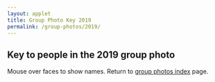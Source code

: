 ```yaml
---
layout: applet
title: Group Photo Key 2019
permalink: /group-photos/2019/
---
```

## Key to people in the 2019 group photo

Mouse over faces to show names. Return to [group photos index](/group-photos/) page.

<div id="arbitrary"></div>
<script type="text/javascript">
    // written by Paul O. Lewis 10-Aug-2019

    // Usage:
    
    // 1. Set image_file_path
    var image_file_path = "https://molevol.mbl.edu/images/f/f9/Group-photo-2019-cropped.png"
    
    // 2. Uncomment namedata object below and comment out later redefinition of namedata
    /*var namedata = [                                                                // Slack names
        {"id":0,  "hide":false, "first":"Sandra", "last":"Almanza"},
        {"id":1,  "hide":false, "first":"Thais", "last":"Almeida"},
        {"id":2,  "hide":false, "first":"Lucia", "last":"Alvares"},
        {"id":3,  "hide":true, "first":"Silvia", "last":"Andrade Justi"},           // Silvinhajusti (YES)
        {"id":4,  "hide":false, "first":"Babak", "last":"Babakinejad"},
        {"id":5,  "hide":false, "first":"Stephen", "last":"Baca"},
        {"id":6,  "hide":false, "first":"Marlise", "last":"Bartholomei-Santos"},
        {"id":7,  "hide":false, "first":"Robert", "last":"Boria"},
        {"id":8,  "hide":false, "first":"Lisa", "last":"Byrne"},
        {"id":9,  "hide":false, "first":"Feng", "last":"Cai"},
        {"id":10, "hide":false, "first":"Daniel", "last":"Castaneda Mogollon"},
        {"id":11, "hide":false, "first":"Susette Sami", "last":"Castaneda Rico"},
        {"id":12, "hide":false, "first":"Daniel", "last":"Cowan-Turner"},
        {"id":13, "hide":false, "first":"Damian", "last":"Dudka"},
        {"id":14, "hide":true, "first":"Elisabeth", "last":"Forrestel"},            // ejforrestel
        {"id":15, "hide":false, "first":"Eva", "last":"Fortea"},
        {"id":16, "hide":false, "first":"Leandro", "last":"Giacomin"},
        {"id":17, "hide":false, "first":"Connie", "last":"Gibas"},
        {"id":18, "hide":true, "first":"Karn", "last":"Imwattana"},                 // Karn Imwattana (YES)
        {"id":19, "hide":false, "first":"Fernanda", "last":"Iruegas Bocardo"},
        {"id":20, "hide":false, "first":"Conrad", "last":"Izydorczyk"},
        {"id":21, "hide":false, "first":"Gregory", "last":"Jongsma"},
        {"id":22, "hide":false, "first":"Veda", "last":"Khadka"},
        {"id":23, "hide":false, "first":"Tara", "last":"Khodaei"},     // was "first":"Marzieh", "last":"Khodaei Gheshlagh"
        {"id":24, "hide":false, "first":"Kip", "last":"Lacy"},
        {"id":25, "hide":false, "first":"Emma", "last":"Larkin-Gero"},
        {"id":26, "hide":true, "first":"Alexander", "last":"Lewanski"},             // Alewansk
        {"id":27, "hide":false, "first":"Duckhyun", "last":"Lhee"},
        {"id":28, "hide":false, "first":"Jenna", "last":"Lin"},
        {"id":29, "hide":false, "first":"Paulo", "last":"Manrique Valverde"},
        {"id":30, "hide":false, "first":"Evan", "last":"Mee"},
        {"id":31, "hide":false, "first":"Spencer", "last":"Monckton"},
        {"id":32, "hide":false, "first":"Sarah", "last":"Nadeau"},
        {"id":33, "hide":false, "first":"Nicole", "last":"Nakata"},
        {"id":34, "hide":false, "first":"Joanne", "last":"Odden"},
        {"id":35, "hide":false, "first":"Ekaterina", "last":"Osipova"},
        {"id":36, "hide":false, "first":"Elisa", "last":"Paiva"},
        {"id":37, "hide":false, "first":"Andressa", "last":"Paladini"},
        {"id":38, "hide":false, "first":"Cooper", "last":"Park"},
        {"id":39, "hide":true, "first":"Chris", "last":"Parsons"},                  // Chris Parsons
        {"id":40, "hide":false, "first":"Swellan", "last":"Pinto"},
        {"id":41, "hide":false, "first":"Jackie", "last":"Purdue"},
        {"id":42, "hide":false, "first":"Anthony", "last":"Rivera Barreto"},
        {"id":43, "hide":false,  "first":"Marjan", "last":"Sadeghi"},
        {"id":44, "hide":false, "first":"Omid", "last":"Saleh Ziabari"},
        {"id":45, "hide":true, "first":"jkMichelle", "last":"Shero"},               // Michelle Shero
        {"id":46, "hide":false, "first":"Kum", "last":"Shim"},
        {"id":47, "hide":false, "first":"Bikash", "last":"Shrestha"},
        {"id":48, "hide":false, "first":"Erik", "last":"Tamre"},
        {"id":49, "hide":false, "first":"Shreya", "last":"Vichare"},
        {"id":50, "hide":false, "first":"Quimi", "last":"Vidaurre Montoya"},
        {"id":51, "hide":false, "first":"Brian", "last":"Waldron"},
        {"id":52, "hide":false, "first":"Nathanael", "last":"Walker-Hale"},
        {"id":53, "hide":true, "first":"Emily", "last":"Watts"},                    // Emily Watts (YES)
        {"id":54, "hide":false, "first":"Alaina", "last":"Weinheimer"},
        {"id":55, "hide":false, "first":"Jonathan", "last":"Wells"},
        {"id":56, "hide":false, "first":"Eranga", "last":"Wettewa"},
        {"id":57, "hide":false, "first":"Nayantara", "last":"Wijayanandana"},
        {"id":58, "hide":false, "first":"Kuangyi", "last":"Xu"},
        {"id":59, "hide":false, "first":"Ying", "last":"Yan"},
        {"id":60, "hide":false, "first":"Peter", "last":"Beerli"},
        {"id":61, "hide":false, "first":"Joe", "last":"Bielawski"},
        {"id":62, "hide":true, "first":"Belinda", "last":"Chang"},                  //  (YES)
        {"id":63, "hide":true, "first":"Scott", "last":"Edwards"},                  // Scott Edwards
        {"id":64, "hide":false,  "first":"Laura", "last":"Eme"},
        {"id":65, "hide":false, "first":"Tracy", "last":"Heath"},
        {"id":66, "hide":false, "first":"Mark", "last":"Holder"},
        {"id":67, "hide":true, "first":"John", "last":"Huelsenbeck"},               // John Huelsenbeck
        {"id":68, "hide":true, "first":"Emilia", "last":"Huerta-Sanchez"},          // Emilia (YES)
        {"id":69, "hide":true, "first":"Lacey", "last":"Knowles"},                  // Lacey Knowles
        {"id":70, "hide":false, "first":"Laura", "last":"Kubatko"},
        {"id":71, "hide":false, "first":"Michael", "last":"Landis"},
        {"id":72, "hide":false, "first":"Paul", "last":"Lewis"},
        {"id":73, "hide":false, "first":"Emily Jane", "last":"McTavish"},
        {"id":74, "hide":true, "first":"Minh", "last":"Bui"},                       // not here
        {"id":75, "hide":true, "first":"Claudia", "last":"Solis-Lemus"},            // Claudia Solis-Lemus (YES)
        {"id":76, "hide":false, "first":"David", "last":"Swofford"},
        {"id":77, "hide":false, "first":"Anne", "last":"Yoder"},
        {"id":78, "hide":false, "first":"Deise", "last":"Gonçalves"},
        {"id":79, "hide":false, "first":"Walker", "last":"Pett"},
        {"id":80, "hide":false, "first":"Áki", "last":"Jarl Láruson"},
        {"id":81, "hide":false, "first":"George", "last":"Tiley"},
        {"id":82, "hide":false, "first":"Marlene", "last":"Abouassii"}
    ];*/
    
    // 3. Set production=false, editable=true, showing_labels=true, and allow_toggle=true
    var production     = true;
    var editable       = false;
    var showing_labels = true;
    var allow_toggle   = false;
    
    // 4. Position labels over faces
    
    // 5. Press the 's' key to save label coordinates to the console
    
    // 6. Copy the label coordinates below to define namedata and comment out previous definition of namedata above
    var namedata = [{"id":0, "first":"Sandra", "last":"Almanza", "hide":false, "cx":823.75, "cy":223.75},{"id":1, "first":"Thais", "last":"Almeida", "hide":false, "cx":291.25, "cy":293.75},{"id":2, "first":"Lucia", "last":"Alvares", "hide":false, "cx":680, "cy":203.75},{"id":3, "first":"Silvia", "last":"Andrade Justi", "hide":true, "cx":845, "cy":401.25},{"id":4, "first":"Babak", "last":"Babakinejad", "hide":false, "cx":323.75, "cy":155},{"id":5, "first":"Stephen", "last":"Baca", "hide":false, "cx":487.5, "cy":153.75},{"id":6, "first":"Marlise", "last":"Bartholomei-Santos", "hide":false, "cx":757.5, "cy":208.75},{"id":7, "first":"Robert", "last":"Boria", "hide":false, "cx":286.25, "cy":223.75},{"id":8, "first":"Lisa", "last":"Byrne", "hide":false, "cx":613.75, "cy":190},{"id":9, "first":"Feng", "last":"Cai", "hide":false, "cx":380, "cy":148.75},{"id":10, "first":"Daniel", "last":"Castaneda Mogollon", "hide":false, "cx":735, "cy":223.75},{"id":11, "first":"Susette Sami", "last":"Castaneda Rico", "hide":false, "cx":437.5, "cy":232.5},{"id":12, "first":"Daniel", "last":"Cowan-Turner", "hide":false, "cx":871.25, "cy":205},{"id":13, "first":"Damian", "last":"Dudka", "hide":false, "cx":267.5, "cy":162.5},{"id":14, "first":"Elisabeth", "last":"Forrestel", "hide":true, "cx":235, "cy":462.5},{"id":15, "first":"Eva", "last":"Fortea", "hide":false, "cx":855, "cy":317.5},{"id":16, "first":"Leandro", "last":"Giacomin", "hide":false, "cx":225, "cy":205},{"id":17, "first":"Connie", "last":"Gibas", "hide":false, "cx":585, "cy":248.75},{"id":18, "first":"Karn", "last":"Imwattana", "hide":true, "cx":537.5, "cy":465},{"id":19, "first":"Fernanda", "last":"Iruegas Bocardo", "hide":false, "cx":491.25, "cy":232.5},{"id":20, "first":"Conrad", "last":"Izydorczyk", "hide":false, "cx":778.75, "cy":220},{"id":21, "first":"Gregory", "last":"Jongsma", "hide":false, "cx":63.75, "cy":163.75},{"id":22, "first":"Veda", "last":"Khadka", "hide":false, "cx":460, "cy":213.75},{"id":23, "first":"Tara", "last":"Khodaei", "hide":false, "cx":330, "cy":241.25},{"id":24, "first":"Kip", "last":"Lacy", "hide":false, "cx":123.75, "cy":161.25},{"id":25, "first":"Emma", "last":"Larkin-Gero", "hide":false, "cx":928.75, "cy":232.5},{"id":26, "first":"Alexander", "last":"Lewanski", "hide":true, "cx":613.75, "cy":466.25},{"id":27, "first":"Duckhyun", "last":"Lhee", "hide":false, "cx":831.25, "cy":183.75},{"id":28, "first":"Jenna", "last":"Lin", "hide":false, "cx":402.5, "cy":226.25},{"id":29, "first":"Paulo", "last":"Manrique Valverde", "hide":false, "cx":892.5, "cy":196.25},{"id":30, "first":"Evan", "last":"Mee", "hide":false, "cx":588.75, "cy":187.5},{"id":31, "first":"Spencer", "last":"Monckton", "hide":false, "cx":637.5, "cy":201.25},{"id":32, "first":"Sarah", "last":"Nadeau", "hide":false, "cx":586.25, "cy":221.25},{"id":33, "first":"Nicole", "last":"Nakata", "hide":false, "cx":640, "cy":306.25},{"id":34, "first":"Joanne", "last":"Odden", "hide":false, "cx":751.25, "cy":301.25},{"id":35, "first":"Ekaterina", "last":"Osipova", "hide":false, "cx":705, "cy":220},{"id":36, "first":"Elisa", "last":"Paiva", "hide":false, "cx":326.25, "cy":217.5},{"id":37, "first":"Andressa", "last":"Paladini", "hide":false, "cx":622.5, "cy":223.75},{"id":38, "first":"Cooper", "last":"Park", "hide":false, "cx":463.75, "cy":191.25},{"id":39, "first":"Chris", "last":"Parsons", "hide":true, "cx":475, "cy":466.25},{"id":40, "first":"Swellan", "last":"Pinto", "hide":false, "cx":675, "cy":222.5},{"id":41, "first":"Jackie", "last":"Purdue", "hide":false, "cx":531.25, "cy":208.75},{"id":42, "first":"Anthony", "last":"Rivera Barreto", "hide":false, "cx":845, "cy":207.5},{"id":43, "first":"Marjan", "last":"Sadeghi", "hide":false, "cx":305, "cy":220},{"id":44, "first":"Omid", "last":"Saleh Ziabari", "hide":false, "cx":195, "cy":151.25},{"id":45, "first":"jkMichelle", "last":"Shero", "hide":true, "cx":153.75, "cy":465},{"id":46, "first":"Kum", "last":"Shim", "hide":false, "cx":700, "cy":327.5},{"id":47, "first":"Bikash", "last":"Shrestha", "hide":false, "cx":911.25, "cy":208.75},{"id":48, "first":"Erik", "last":"Tamre", "hide":false, "cx":561.25, "cy":201.25},{"id":49, "first":"Shreya", "last":"Vichare", "hide":false, "cx":368.75, "cy":227.5},{"id":50, "first":"Quimi", "last":"Vidaurre Montoya", "hide":false, "cx":946.25, "cy":208.75},{"id":51, "first":"Brian", "last":"Waldron", "hide":false, "cx":320, "cy":201.25},{"id":52, "first":"Nathanael", "last":"Walker-Hale", "hide":false, "cx":493.75, "cy":198.75},{"id":53, "first":"Emily", "last":"Watts", "hide":true, "cx":62.5, "cy":465},{"id":54, "first":"Alaina", "last":"Weinheimer", "hide":false, "cx":787.5, "cy":303.75},{"id":55, "first":"Jonathan", "last":"Wells", "hide":false, "cx":388.75, "cy":192.5},{"id":56, "first":"Eranga", "last":"Wettewa", "hide":false, "cx":915, "cy":300},{"id":57, "first":"Nayantara", "last":"Wijayanandana", "hide":false, "cx":880, "cy":232.5},{"id":58, "first":"Kuangyi", "last":"Xu", "hide":false, "cx":667.5, "cy":188.75},{"id":59, "first":"Ying", "last":"Yan", "hide":false, "cx":261.25, "cy":211.25},{"id":60, "first":"Peter", "last":"Beerli", "hide":false, "cx":810, "cy":206.25},{"id":61, "first":"Joe", "last":"Bielawski", "hide":false, "cx":198.75, "cy":217.5},{"id":62, "first":"Belinda", "last":"Chang", "hide":true, "cx":806.25, "cy":382.5},{"id":63, "first":"Scott", "last":"Edwards", "hide":true, "cx":941.25, "cy":385},{"id":64, "first":"Laura", "last":"Eme", "hide":false, "cx":252.5, "cy":235},{"id":65, "first":"Tracy", "last":"Heath", "hide":false, "cx":546.25, "cy":227.5},{"id":66, "first":"Mark", "last":"Holder", "hide":false, "cx":496.25, "cy":295},{"id":67, "first":"John", "last":"Huelsenbeck", "hide":true, "cx":912.5, "cy":461.25},{"id":68, "first":"Emilia", "last":"Huerta-Sanchez", "hide":true, "cx":836.25, "cy":495},{"id":69, "first":"Lacey", "last":"Knowles", "hide":true, "cx":933.75, "cy":431.25},{"id":70, "first":"Laura", "last":"Kubatko", "hide":false, "cx":653.75, "cy":202.5},{"id":71, "first":"Michael", "last":"Landis", "hide":false, "cx":746.25, "cy":187.5},{"id":72, "first":"Paul", "last":"Lewis", "hide":false, "cx":405, "cy":295},{"id":73, "first":"Emily Jane", "last":"McTavish", "hide":false, "cx":773.75, "cy":190},{"id":74, "first":"Minh", "last":"Bui", "hide":true, "cx":825, "cy":448.75},{"id":75, "first":"Claudia", "last":"Solis-Lemus", "hide":true, "cx":942.5, "cy":480},{"id":76, "first":"David", "last":"Swofford", "hide":false, "cx":525, "cy":151.25},{"id":77, "first":"Anne", "last":"Yoder", "hide":false, "cx":440, "cy":163.75},{"id":78, "first":"Deise", "last":"Gonçalves", "hide":false, "cx":335, "cy":300},{"id":79, "first":"Walker", "last":"Pett", "hide":false, "cx":718.75, "cy":192.5},{"id":80, "first":"Áki", "last":"Jarl Láruson", "hide":false, "cx":361.25, "cy":196.25},{"id":81, "first":"George", "last":"Tiley", "hide":false, "cx":412.5, "cy":192.5},{"id":82, "first":"Marlene", "last":"Abouassii", "hide":false, "cx":677.5, "cy":248.75}];
    
    // 7. Set production=true, editable=false, and allow_toggle=false
    
    // 8. Copy this file to server that can serve javascript

    // width and height of svg
    var w = 1000;
    var h = 500;
    
    var wscaler = 1.0;   // only change this if you change w to rescale all target coordinates
    var hscaler = 1.0;   // only change this if you change h to rescale all target coordinates

    var label_spacer = 15;
    var labelsize = 14;
    var targetradius = 10;
    var targethiddencolor  = d3.rgb(255,255,255, editable ? 0.3 : 0.0);
    var targetvisiblecolor = d3.rgb(255,255,255, 0.3)
                
    function defaultCoordinates() {
        let id = 0;
        for (let row = 0; row < 100; row++) {
            for (let col = 0; col < 10; col++) {
                let cx = 25 + 8*col*targetradius;
                let cy = 50;
                namedata[id].cx = cx;
                namedata[id].cy = cy;
                id++;
                if (id == namedata.length)
                    break
            }
            if (id == namedata.length)
                break
        }
    }
    if (wscaler != 1.0) {
        for (let i = 0; i < namedata.length; i++) {
            namedata[i].cx *= wscaler;
        }
    }
    if (hscaler != 1.0) {
        for (let i = 0; i < namedata.length; i++) {
            namedata[i].cy *= hscaler;
        }
    }
    //defaultCoordinates();
    
    // Select DIV element already created (see above) to hold SVG
    var plot_div = d3.select("div#arbitrary");

    // Create SVG element
    var plot_svg = plot_div.append("svg")
        .attr("width", w)
        .attr("height", h);
    
    function saveCoordinates() {
        console.log("Note: wscaler and hscaler should both be set to 1.0 if these data are used");
        var s = "var namedata = [";
        for (let i = 0; i < namedata.length; i++) {
            s += "{" + "\"id\":" + namedata[i].id + ", \"first\":\"" + namedata[i].first + "\", \"last\":\"" + namedata[i].last + "\", \"hide\":" + namedata[i].hide + ", \"cx\":" + namedata[i].cx + ", \"cy\":" + namedata[i].cy + "}";
            if (i < namedata.length - 1)
                s += ",";
        }
        s += "];";
        console.log(s);
    }
    
    function toggleLabels() {
        if (!allow_toggle)
            return; 
        if (showing_labels) {
            //console.log("turning off labels");
            d3.selectAll("text.label").style("visibility", "hidden");
            d3.selectAll("circle.target").style("visibility", "hidden");
            showing_labels = false;
        }
        else {
            //console.log("turning on labels");
            d3.selectAll("text.label").style("visibility", function(d) {return d.hide ? "hidden" : "visible";});
            d3.selectAll("circle.target").style("visibility", function(d) {return d.hide ? "hidden" : "visible";});
            showing_labels = true;
        }
    }
    
    // Create drag behavior
    var drag = d3.drag()
        .on("start", function(d) {
            d3.event.sourceEvent.stopPropagation();
            d3.select(this).classed("dragging", true);
        })
        .on("drag", function(d) {
            var cx = d3.event.x;
            var cy = d3.event.y;
            var id = parseInt(d3.select(this).attr("id"));
            namedata[id].cx = cx;
            namedata[id].cy = cy;
            d3.select(this).attr("cx", cx).attr("cy", cy);
            d3.select("text#person"+id).attr("x", cx).attr("y", cy - label_spacer);
        })
        .on("end", function(d) {
            var cx = d3.event.x;
            var cy = d3.event.y;
            var id = parseInt(d3.select(this).attr("id"));
            namedata[id].cx = cx;
            namedata[id].cy = cy;
            d3.select(this).attr("cx", cx).attr("cy", cy);
            d3.select("text#person"+id).attr("x", cx).attr("y", cy - label_spacer);
        });
        
    // Listen and react to keystrokes
    function keyDown() {
        //console.log("key was pressed: " + d3.event.keyCode);
        if (d3.event.keyCode == 83) {
            // 83 is the "s" key
            saveCoordinates();
        } 
        else if (d3.event.keyCode == 84) {
            // 84 is the "t" key
            toggleLabels();
        }
    }
    d3.select("body")
        .on("keydown", keyDown);

    plot_svg.append("image")
        .attr("xlink:href", function(d) {return image_file_path;})
        .attr("x", 0)
        .attr("y", 0)
        .attr("width", w)
        .attr("height", h);
        
    // Create rect outlining entire area of SVG
    plot_svg.append("rect")
        .attr("x", 0)
        .attr("y", 0)
        .attr("width", w)
        .attr("height", h)
        .attr("fill", "none")
        .attr("stroke", "orange")
        .attr("stroke-width", 15)
        .style("visibility", "hidden");
        
    var targets = plot_svg.selectAll("circle.target")
        .data(namedata)
        .enter()
        .append("circle")
        .attr("id", function(d) {return d.id;})
        .attr("class", "target")
        .attr("cx", function(d) {return d.cx;})
        .attr("cy", function(d) {return d.cy;})
        .attr("r", targetradius)
        .attr("fill", production ? targethiddencolor : targetvisiblecolor)
        .attr("stroke", "none")
        //.style("visibility", function(d) {console.log(namedata[d.id].last + (d.hide ? " (hidden)" : " (shown)")); return d.hide ? "hidden" : "visible";})
        .style("visibility", function(d) {return d.hide ? "hidden" : "visible";})
        .on("mouseover", handleMouseOver)
        .on("mouseout", handleMouseOut);
        
    if (editable)                
        plot_svg.selectAll("circle.target").call(drag);
        
    var labels = plot_svg.selectAll("text.label")
        .data(namedata)
        .enter()
        .append("text")
        .attr("id", function(d,i) {return "person" + d.id;})
        .attr("class", "label")
        .attr("x", function(d,i) {return namedata[i].cx;})
        .attr("y", function(d,i) {return namedata[i].cy - label_spacer;})
        .attr("fill", "white")
        .style("text-anchor", "middle")
        .style("pointer-events", "none")   // don't intercept drag events
        .attr("font-family", "Verdana")
        .attr("font-size", labelsize)
        .style("visibility", function(d) {return (production || d.hide) ? "hidden" : "visible";})
        .text(function(d) {return d.first + " " + d.last;});

    function handleMouseOver(d, i) { 
        let id = parseInt(d3.select(this).attr("id"));
        d3.select(this).attr("fill", targetvisiblecolor).style("visibility", d.hide ? "hidden" : "visible");
        d3.select("text#person" + id).style("visibility", function(d) {return d.hide ? "hidden" : "visible";});
    }

    function handleMouseOut(d, i) {
        let id = parseInt(d3.select(this).attr("id"));
        d3.select(this).attr("fill", production ? targethiddencolor : targetvisiblecolor)
            .style("visibility", d.hide ? "hidden" : "visible");
        d3.select("text#person" + id).style("visibility", (production || d.hide) ? "hidden" : "visible");
    }

</script>
